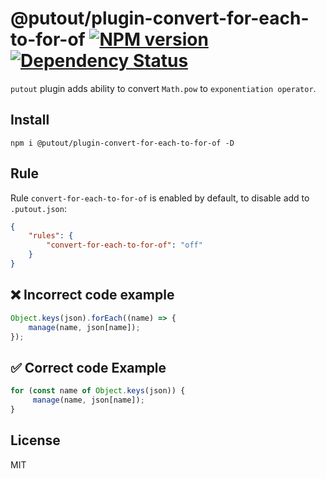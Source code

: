 # @putout/plugin-convert-for-each-to-for-of [![NPM version][NPMIMGURL]][NPMURL] [![Dependency Status][DependencyStatusIMGURL]][DependencyStatusURL]

[NPMIMGURL]:                https://img.shields.io/npm/v/@putout/plugin-convert-for-each-to-for-of.svg?style=flat&longCache=true
[NPMURL]:                   https://npmjs.org/package/@putout/plugin-convert-for-each-to-for-of "npm"

[DependencyStatusURL]:      https://david-dm.org/coderaiser/putout?path=packages/plugin-convert-for-each-to-for-of
[DependencyStatusIMGURL]:   https://david-dm.org/coderaiser/putout.svg?path=packages/plugin-convert-for-each-to-for-of

`putout` plugin adds ability to convert `Math.pow` to `exponentiation operator`.
## Install

```
npm i @putout/plugin-convert-for-each-to-for-of -D
```

## Rule

Rule `convert-for-each-to-for-of` is enabled by default, to disable add to `.putout.json`:

```json
{
    "rules": {
        "convert-for-each-to-for-of": "off"
    }
}
```

## ❌ Incorrect code example

```js
Object.keys(json).forEach((name) => {
    manage(name, json[name]);
});
```

## ✅ Correct code Example

```js
for (const name of Object.keys(json)) {
     manage(name, json[name]);
}
```

## License

MIT

